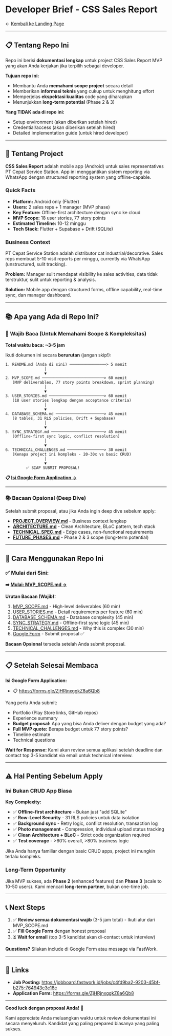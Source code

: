 # Developer Brief - CSS Sales Report

← [Kembali ke Landing Page](../README.md)

---

## 📋 Tentang Repo Ini

Repo ini berisi **dokumentasi lengkap** untuk project CSS Sales Report MVP yang akan Anda kerjakan jika terpilih sebagai developer.

**Tujuan repo ini:**
- Membantu Anda **memahami scope project** secara detail
- Memberikan **informasi teknis** yang cukup untuk menghitung effort
- Memperjelas **ekspektasi kualitas** code yang diharapkan
- Menunjukkan **long-term potential** (Phase 2 & 3)

**Yang TIDAK ada di repo ini:**
- Setup environment (akan diberikan setelah hired)
- Credential/access (akan diberikan setelah hired)
- Detailed implementation guide (untuk hired developer)

---

## 📱 Tentang Project

**CSS Sales Report** adalah mobile app (Android) untuk sales representatives PT Cepat Service Station. App ini menggantikan sistem reporting via WhatsApp dengan structured reporting system yang offline-capable.

### Quick Facts
- **Platform:** Android only (Flutter)
- **Users:** 2 sales reps + 1 manager (MVP phase)
- **Key Feature:** Offline-first architecture dengan sync ke cloud
- **MVP Scope:** 18 user stories, 77 story points
- **Estimated Timeline:** 10-12 minggu
- **Tech Stack:** Flutter + Supabase + Drift (SQLite)

### Business Context
PT Cepat Service Station adalah distributor cat industrial/decorative. Sales reps membuat 5-10 visit reports per minggu, currently via WhatsApp (unstructured, sulit tracking).

**Problem:** Manager sulit mendapat visibility ke sales activities, data tidak terstruktur, sulit untuk reporting & analysis.

**Solution:** Mobile app dengan structured forms, offline capability, real-time sync, dan manager dashboard.

---

## 📚 Apa yang Ada di Repo Ini?

### 📖 Wajib Baca (Untuk Memahami Scope & Kompleksitas)

**Total waktu baca: ~3-5 jam**

Ikuti dokumen ini secara **berurutan** (jangan skip!):

```
1. README.md (Anda di sini) ────────────────> 5 menit
                 │
                 ▼
2. MVP_SCOPE.md ───────────────────────────> 60 menit
   (MVP deliverables, 77 story points breakdown, sprint planning)
                 │
                 ▼
3. USER_STORIES.md ────────────────────────> 60 menit
   (18 user stories lengkap dengan acceptance criteria)
                 │
                 ▼
4. DATABASE_SCHEMA.md ─────────────────────> 45 menit
   (8 tables, 31 RLS policies, Drift + Supabase)
                 │
                 ▼
5. SYNC_STRATEGY.md ───────────────────────> 45 menit
   (Offline-first sync logic, conflict resolution)
                 │
                 ▼
6. TECHNICAL_CHALLENGES.md ────────────────> 30 menit
   (Kenapa project ini kompleks - 20-30x vs basic CRUD)
                 │
                 ▼
         ✅ SIAP SUBMIT PROPOSAL!
```

**📋 [Isi Google Form Application →](https://forms.gle/ZjHRjnxggkZ8a6Qb8)**

---

### 📚 Bacaan Opsional (Deep Dive)

Setelah submit proposal, atau jika Anda ingin deep dive sebelum apply:

- **[PROJECT_OVERVIEW.md](./PROJECT_OVERVIEW.md)** - Business context lengkap
- **[ARCHITECTURE.md](./ARCHITECTURE.md)** - Clean Architecture, BLoC pattern, tech stack
- **[TECHNICAL_SPEC.md](./TECHNICAL_SPEC.md)** - Edge cases, non-functional requirements
- **[FUTURE_PHASES.md](./FUTURE_PHASES.md)** - Phase 2 & 3 scope (long-term potential)

---

## 🚀 Cara Menggunakan Repo Ini

### ✅ Mulai dari Sini:

**➡️ [Mulai: MVP_SCOPE.md →](./MVP_SCOPE.md)**

**Urutan Bacaan (Wajib):**
1. [MVP_SCOPE.md](./MVP_SCOPE.md) - High-level deliverables (60 min)
2. [USER_STORIES.md](./USER_STORIES.md) - Detail requirements per feature (60 min)
3. [DATABASE_SCHEMA.md](./DATABASE_SCHEMA.md) - Database complexity (45 min)
4. [SYNC_STRATEGY.md](./SYNC_STRATEGY.md) - Offline-first sync logic (45 min)
5. [TECHNICAL_CHALLENGES.md](./TECHNICAL_CHALLENGES.md) - Why this is complex (30 min)
6. [Google Form](https://forms.gle/ZjHRjnxggkZ8a6Qb8) - Submit proposal ✅

**Bacaan Opsional** tersedia setelah Anda submit proposal.

---

## 📋 Setelah Selesai Membaca

**Isi Google Form Application:**
- 📋 https://forms.gle/ZjHRjnxggkZ8a6Qb8

Yang perlu Anda submit:
- Portfolio (Play Store links, GitHub repos)
- Experience summary
- **Budget proposal:** Apa yang bisa Anda deliver dengan budget yang ada?
- **Full MVP quote:** Berapa budget untuk 77 story points?
- Timeline estimate
- Technical questions

**Wait for Response:**
Kami akan review semua aplikasi setelah deadline dan contact top 3-5 kandidat via email untuk technical interview.

---

## ⚠️ Hal Penting Sebelum Apply

### Ini Bukan CRUD App Biasa

**Key Complexity:**
- ✅ **Offline-first architecture** - Bukan just "add SQLite"
- ✅ **Row-Level Security** - 31 RLS policies untuk data isolation
- ✅ **Background sync** - Retry logic, conflict resolution, transaction log
- ✅ **Photo management** - Compression, individual upload status tracking
- ✅ **Clean Architecture + BLoC** - Strict code organization required
- ✅ **Test coverage** - >60% overall, >80% business logic

Jika Anda hanya familiar dengan basic CRUD apps, project ini mungkin terlalu kompleks.

### Long-Term Opportunity

Jika MVP sukses, ada **Phase 2** (enhanced features) dan **Phase 3** (scale to 10-50 users). Kami mencari **long-term partner**, bukan one-time job.

---

## 📞 Next Steps

1. ✅ **Review semua dokumentasi wajib** (3-5 jam total) - Ikuti alur dari MVP_SCOPE.md
2. ✅ **Fill Google Form** dengan honest proposal
3. ⏳ **Wait for email** (top 3-5 kandidat akan di-contact untuk interview)

**Questions?** Silakan include di Google Form atau message via FastWork.

---

## 🔗 Links

- **Job Posting:** https://jobboard.fastwork.id/jobs/c4fd9ba2-9203-45bf-b275-764943c3c18c
- **Application Form:** https://forms.gle/ZjHRjnxggkZ8a6Qb8

---

**Good luck dengan proposal Anda!** 🚀

Kami appreciate Anda meluangkan waktu untuk review dokumentasi ini secara menyeluruh. Kandidat yang paling prepared biasanya yang paling sukses.
